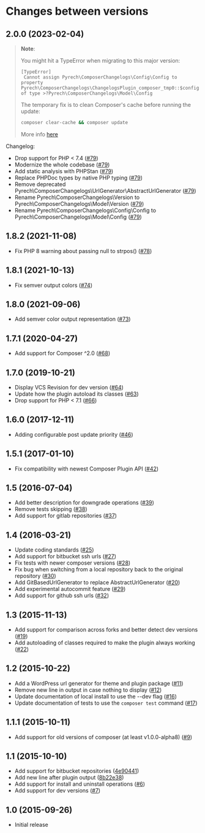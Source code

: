 # Changes between versions

## 2.0.0 (2023-02-04)

> **Note**:
>
>You might hit a TypeError when migrating to this major version:
>
>```
>[TypeError]                                                                                                                                            
>  Cannot assign Pyrech\ComposerChangelogs\Config\Config to property Pyrech\ComposerChangelogs\ChangelogsPlugin_composer_tmp0::$config of type >?Pyrech\ComposerChangelogs\Model\Config    
>```
>
>The temporary fix is to clean Composer's cache before running the update:
>
>```bash
>composer clear-cache && composer update
>```
> More info [here](https://github.com/pyrech/composer-changelogs/issues/81)

Changelog:
* Drop support for PHP < 7.4 ([#79](https://github.com/pyrech/composer-changelogs/pull/79))
* Modernize the whole codebase ([#79](https://github.com/pyrech/composer-changelogs/pull/79))
* Add static analysis with PHPStan ([#79](https://github.com/pyrech/composer-changelogs/pull/79))
* Replace PHPDoc types by native PHP typing ([#79](https://github.com/pyrech/composer-changelogs/pull/79))
* Remove deprecated Pyrech\ComposerChangelogs\UrlGenerator\AbstractUrlGenerator ([#79](https://github.com/pyrech/composer-changelogs/pull/79))
* Rename Pyrech\ComposerChangelogs\Version to Pyrech\ComposerChangelogs\Model\Version ([#79](https://github.com/pyrech/composer-changelogs/pull/79))
* Rename Pyrech\ComposerChangelogs\Config\Config to Pyrech\ComposerChangelogs\Model\Config ([#79](https://github.com/pyrech/composer-changelogs/pull/79))

## 1.8.2 (2021-11-08)

* Fix PHP 8 warning about passing null to strpos() ([#78](https://github.com/pyrech/composer-changelogs/pull/78))

## 1.8.1 (2021-10-13)

* Fix semver output colors ([#74](https://github.com/pyrech/composer-changelogs/pull/74))

## 1.8.0 (2021-09-06)

* Add semver color output representation ([#73](https://github.com/pyrech/composer-changelogs/pull/73))

## 1.7.1 (2020-04-27)

* Add support for Composer ^2.0 ([#68](https://github.com/pyrech/composer-changelogs/pull/68))

## 1.7.0 (2019-10-21)

* Display VCS Revision for dev version ([#64](https://github.com/pyrech/composer-changelogs/pull/64))
* Update how the plugin autoload its classes ([#63](https://github.com/pyrech/composer-changelogs/pull/63))
* Drop support for PHP < 7.1 ([#66](https://github.com/pyrech/composer-changelogs/pull/66))

## 1.6.0 (2017-12-11)

* Adding configurable post update priority ([#46](https://github.com/pyrech/composer-changelogs/pull/46))

## 1.5.1 (2017-01-10)

* Fix compatibility with newest Composer Plugin API ([#42](https://github.com/pyrech/composer-changelogs/pull/42))

## 1.5 (2016-07-04)

* Add better description for downgrade operations ([#39](https://github.com/pyrech/composer-changelogs/pull/39))
* Remove tests skipping ([#38](https://github.com/pyrech/composer-changelogs/pull/38))
* Add support for gitlab repositories ([#37](https://github.com/pyrech/composer-changelogs/pull/37))

## 1.4 (2016-03-21)

* Update coding standards ([#25](https://github.com/pyrech/composer-changelogs/pull/25))
* Add support for bitbucket ssh urls ([#27](https://github.com/pyrech/composer-changelogs/pull/27))
* Fix tests with newer composer versions ([#28](https://github.com/pyrech/composer-changelogs/pull/28))
* Fix bug when switching from a local repository back to the original repository ([#30](https://github.com/pyrech/composer-changelogs/pull/30))
* Add GitBasedUrlGenerator to replace AbstractUrlGenerator ([#20](https://github.com/pyrech/composer-changelogs/pull/20))
* Add experimental autocommit feature ([#29](https://github.com/pyrech/composer-changelogs/pull/29))
* Add support for github ssh urls ([#32](https://github.com/pyrech/composer-changelogs/pull/32))

## 1.3 (2015-11-13)

* Add support for comparison across forks and better detect dev versions ([#19](https://github.com/pyrech/composer-changelogs/pull/19))
* Add autoloading of classes required to make the plugin always working ([#22](https://github.com/pyrech/composer-changelogs/pull/22))

## 1.2 (2015-10-22)

* Add a WordPress url generator for theme and plugin package ([#11](https://github.com/pyrech/composer-changelogs/pull/11))
* Remove new line in output in case nothing to display ([#12](https://github.com/pyrech/composer-changelogs/pull/12))
* Update documentation of local install to use the --dev flag ([#16](https://github.com/pyrech/composer-changelogs/pull/16))
* Update documentation of tests to use the `composer test` command ([#17](https://github.com/pyrech/composer-changelogs/pull/17))

## 1.1.1 (2015-10-11)

* Add support for old versions of composer (at least v1.0.0-alpha8) ([#9](https://github.com/pyrech/composer-changelogs/pull/9))

## 1.1 (2015-10-10)

* Add support for bitbucket repositories ([4e90441](https://github.com/pyrech/composer-changelogs/commit/4e9044113dc24654378f6f7676aefaebebcc1163))
* Add new line after plugin output ([8b22e38](https://github.com/pyrech/composer-changelogs/commit/8b22e38eeffc0ed4ced6e7270fcb4087fea97301))
* Add support for install and uninstall operations ([#6](https://github.com/pyrech/composer-changelogs/pull/6))
* Add support for dev versions ([#7](https://github.com/pyrech/composer-changelogs/pull/7))

## 1.0 (2015-09-26)

* Initial release
